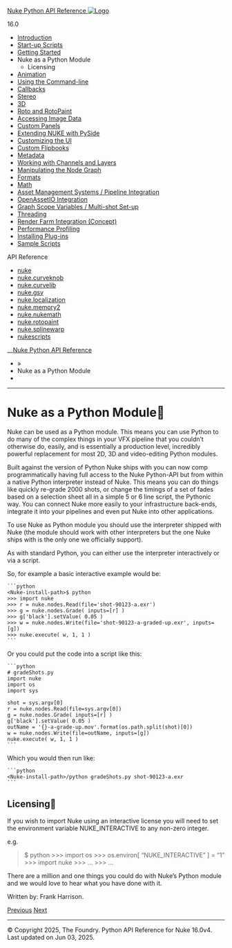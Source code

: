 [ Nuke Python API Reference ![Logo](_static/NukeApp128.png) ](index.html)

16.0 

  * [Introduction](intro.html)
  * [Start-up Scripts](startup.html)
  * [Getting Started](basics.html)
  * Nuke as a Python Module
    * Licensing
  * [Animation](animation.html)
  * [Using the Command-line](command_line.html)
  * [Callbacks](callbacks.html)
  * [Stereo](stereo.html)
  * [3D](3D.html)
  * [Roto and RotoPaint](rotopaint.html)
  * [Accessing Image Data](image_data.html)
  * [Custom Panels](custom_panels.html)
  * [Extending NUKE with PySide](custom_panels.html#extending-nuke-with-pyside)
  * [Customizing the UI](custom_ui.html)
  * [Custom Flipbooks](flipbook.html)
  * [Metadata](metadata.html)
  * [Working with Channels and Layers](channels.html)
  * [Manipulating the Node Graph](dag.html)
  * [Formats](formats.html)
  * [Math](math.html)
  * [Asset Management Systems / Pipeline Integration](asset.html)
  * [OpenAssetIO Integration](openassetio.html)
  * [Graph Scope Variables / Multi-shot Set-up](gsv.html)
  * [Threading](threading.html)
  * [Render Farm Integration (Concept)](render_farm.html)
  * [Performance Profiling](performance.html)
  * [Installing Plug-ins](installing_plugins.html)
  * [Sample Scripts](samples.html)



API Reference

  * [nuke](_autosummary/nuke.html)
  * [nuke.curveknob](_autosummary/nuke.curveknob.html)
  * [nuke.curvelib](_autosummary/nuke.curvelib.html)
  * [nuke.gsv](_autosummary/nuke.gsv.html)
  * [nuke.localization](_autosummary/nuke.localization.html)
  * [nuke.memory2](_autosummary/nuke.memory2.html)
  * [nuke.nukemath](_autosummary/nuke.nukemath.html)
  * [nuke.rotopaint](_autosummary/nuke.rotopaint.html)
  * [nuke.splinewarp](_autosummary/nuke.splinewarp.html)
  * [nukescripts](_autosummary/nukescripts.html)



__[Nuke Python API Reference](index.html)

  * [](index.html) »
  * Nuke as a Python Module
  * 


* * *

# Nuke as a Python Module

Nuke can be used as a Python module. This means you can use Python to do many of the complex things in your VFX pipeline that you couldn’t otherwise do, easily, and is essentially a production level, incredibly powerful replacement for most 2D, 3D and video-editing Python modules.

Built against the version of Python Nuke ships with you can now comp programmatically having full access to the Nuke Python-API but from within a native Python interpreter instead of Nuke. This means you can do things like quickly re-grade 2000 shots, or change the timings of a set of fades based on a selection sheet all in a simple 5 or 6 line script, the Pythonic way. You can connect Nuke more easily to your infrastructure back-ends, integrate it into your pipelines and even put Nuke into other applications.

To use Nuke as Python module you should use the interpreter shipped with Nuke (the module should work with other interpreters but the one Nuke ships with is the only one we officially support).

As with standard Python, you can either use the interpreter interactively or via a script.

So, for example a basic interactive example would be:
    
    
    ```python
    <Nuke-install-path>$ python
    >>> import nuke
    >>> r = nuke.nodes.Read(file='shot-90123-a.exr')
    >>> g = nuke.nodes.Grade( inputs=[r] )
    >>> g['black'].setValue( 0.05 )
    >>> w = nuke.nodes.Write(file='shot-90123-a-graded-up.exr', inputs=[g])
    >>> nuke.execute( w, 1, 1 )
    ```

Or you could put the code into a script like this:
    
    
    ```python
    # gradeShots.py
    import nuke
    import os
    import sys
    
    shot = sys.argv[0]
    r = nuke.nodes.Read(file=sys.argv[0])
    g = nuke.nodes.Grade( inputs=[r] )
    g['black'].setValue( 0.05 )
    outName = '{}-a-grade-up.mov'.format(os.path.split(shot)[0])
    w = nuke.nodes.Write(file=outName, inputs=[g])
    nuke.execute( w, 1, 1 )
    ```

Which you would then run like:
    
    
    ```python
    <Nuke-install-path>/python gradeShots.py shot-90123-a.exr
    ```

## Licensing

If you wish to import Nuke using an interactive license you will need to set the environment variable NUKE_INTERACTIVE to any non-zero integer.

e.g.

> <Nuke-install-path>$ python >>> import os >>> os.environ[ “NUKE_INTERACTIVE” ] = “1” >>> import nuke >>> … >>> …

There are a million and one things you could do with Nuke’s Python module and we would love to hear what you have done with it.

Written by: Frank Harrison.

[ Previous](basics.html "Getting Started") [Next ](animation.html "Animation")

* * *

© Copyright 2025, The Foundry. Python API Reference for Nuke 16.0v4. Last updated on Jun 03, 2025. 
